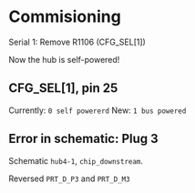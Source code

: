 # Commisioning

Serial 1: Remove R1106 (CFG_SEL[1])

Now the hub is self-powered!

## CFG_SEL[1], pin 25

Currently: `0 self powererd`
New: `1 bus powered`


## Error in schematic: Plug 3

Schematic `hub4-1`, `chip_downstream`.

Reversed `PRT_D_P3` and `PRT_D_M3`
